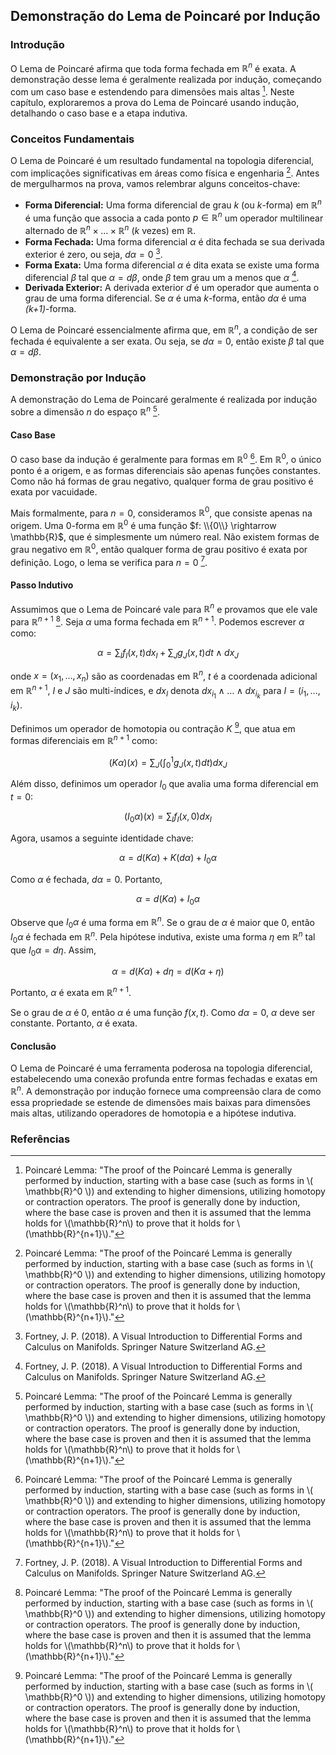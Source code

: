 ## Demonstração do Lema de Poincaré por Indução

### Introdução
O Lema de Poincaré afirma que toda forma fechada em $\mathbb{R}^n$ é exata. A demonstração desse lema é geralmente realizada por indução, começando com um caso base e estendendo para dimensões mais altas [^1]. Neste capítulo, exploraremos a prova do Lema de Poincaré usando indução, detalhando o caso base e a etapa indutiva.

### Conceitos Fundamentais
O Lema de Poincaré é um resultado fundamental na topologia diferencial, com implicações significativas em áreas como física e engenharia [^1]. Antes de mergulharmos na prova, vamos relembrar alguns conceitos-chave:

*   **Forma Diferencial:** Uma forma diferencial de grau *k* (ou *k*-forma) em $\mathbb{R}^n$ é uma função que associa a cada ponto $p \in \mathbb{R}^n$ um operador multilinear alternado de $\mathbb{R}^n \times \dots \times \mathbb{R}^n$ (*k* vezes) em $\mathbb{R}$.
*   **Forma Fechada:** Uma forma diferencial $\alpha$ é dita fechada se sua derivada exterior é zero, ou seja, $d\alpha = 0$ [^27].
*   **Forma Exata:** Uma forma diferencial $\alpha$ é dita exata se existe uma forma diferencial $\beta$ tal que $\alpha = d\beta$, onde $\beta$ tem grau um a menos que $\alpha$ [^27].
*   **Derivada Exterior:** A derivada exterior *d* é um operador que aumenta o grau de uma forma diferencial. Se $\alpha$ é uma *k*-forma, então $d\alpha$ é uma *(k+1)*-forma.

O Lema de Poincaré essencialmente afirma que, em $\mathbb{R}^n$, a condição de ser fechada é equivalente a ser exata. Ou seja, se $d\alpha = 0$, então existe $\beta$ tal que $\alpha = d\beta$.

### Demonstração por Indução
A demonstração do Lema de Poincaré geralmente é realizada por indução sobre a dimensão *n* do espaço $\mathbb{R}^n$ [^1].

#### Caso Base
O caso base da indução é geralmente para formas em $\mathbb{R}^0$ [^1]. Em $\mathbb{R}^0$, o único ponto é a origem, e as formas diferenciais são apenas funções constantes. Como não há formas de grau negativo, qualquer forma de grau positivo é exata por vacuidade.

Mais formalmente, para $n=0$, consideramos $\mathbb{R}^0$, que consiste apenas na origem. Uma 0-forma em $\mathbb{R}^0$ é uma função $f: \\{0\\} \rightarrow \mathbb{R}$, que é simplesmente um número real. Não existem formas de grau negativo em $\mathbb{R}^0$, então qualquer forma de grau positivo é exata por definição. Logo, o lema se verifica para $n=0$ [^27].

#### Passo Indutivo
Assumimos que o Lema de Poincaré vale para $\mathbb{R}^n$ e provamos que ele vale para $\mathbb{R}^{n+1}$ [^1]. Seja $\alpha$ uma forma fechada em $\mathbb{R}^{n+1}$. Podemos escrever $\alpha$ como:

$$ \alpha = \sum_{I} f_I(x, t) dx_I + \sum_{J} g_J(x, t) dt \wedge dx_J $$

onde $x = (x_1, \dots, x_n)$ são as coordenadas em $\mathbb{R}^n$, $t$ é a coordenada adicional em $\mathbb{R}^{n+1}$, $I$ e $J$ são multi-índices, e $dx_I$ denota $dx_{i_1} \wedge \dots \wedge dx_{i_k}$ para $I = (i_1, \dots, i_k)$.

Definimos um operador de homotopia ou contração $K$ [^1], que atua em formas diferenciais em $\mathbb{R}^{n+1}$ como:

$$ (K\alpha)(x) = \sum_J \left( \int_0^1 g_J(x, t) dt \right) dx_J $$

Além disso, definimos um operador $I_0$ que avalia uma forma diferencial em $t=0$:

$$ (I_0\alpha)(x) = \sum_{I} f_I(x, 0) dx_I $$

Agora, usamos a seguinte identidade chave:

$$ \alpha = d(K\alpha) + K(d\alpha) + I_0\alpha $$

Como $\alpha$ é fechada, $d\alpha = 0$. Portanto,

$$ \alpha = d(K\alpha) + I_0\alpha $$

Observe que $I_0\alpha$ é uma forma em $\mathbb{R}^n$. Se o grau de $\alpha$ é maior que 0, então $I_0\alpha$ é fechada em $\mathbb{R}^n$. Pela hipótese indutiva, existe uma forma $\eta$ em $\mathbb{R}^n$ tal que $I_0\alpha = d\eta$. Assim,

$$ \alpha = d(K\alpha) + d\eta = d(K\alpha + \eta) $$

Portanto, $\alpha$ é exata em $\mathbb{R}^{n+1}$.

Se o grau de $\alpha$ é 0, então $\alpha$ é uma função $f(x,t)$. Como $d\alpha = 0$, $\alpha$ deve ser constante. Portanto, $\alpha$ é exata.

#### Conclusão
O Lema de Poincaré é uma ferramenta poderosa na topologia diferencial, estabelecendo uma conexão profunda entre formas fechadas e exatas em $\mathbb{R}^n$. A demonstração por indução fornece uma compreensão clara de como essa propriedade se estende de dimensões mais baixas para dimensões mais altas, utilizando operadores de homotopia e a hipótese indutiva.

### Referências
[^1]: Poincaré Lemma: "The proof of the Poincaré Lemma is generally performed by induction, starting with a base case (such as forms in \\( \mathbb{R}^0 \\)) and extending to higher dimensions, utilizing homotopy or contraction operators. The proof is generally done by induction, where the base case is proven and then it is assumed that the lemma holds for \\(\mathbb{R}^n\\) to prove that it holds for \\(\mathbb{R}^{n+1}\\)."
[^27]: Fortney, J. P. (2018). A Visual Introduction to Differential Forms and Calculus on Manifolds. Springer Nature Switzerland AG.

<!-- END -->